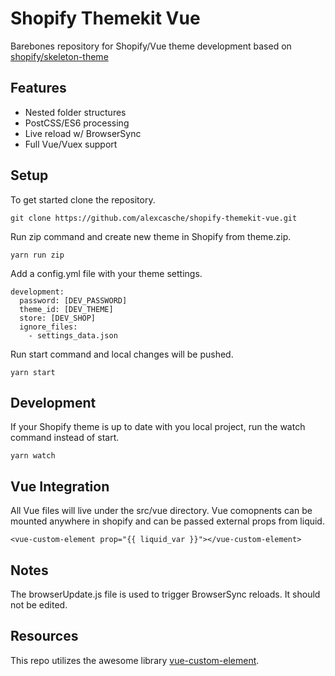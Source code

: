 # Shopify Themekit Vue

Barebones repository for Shopify/Vue theme development based on [shopify/skeleton-theme](https://github.com/shopify/skeleton-theme)

## Features

- Nested folder structures
- PostCSS/ES6 processing
- Live reload w/ BrowserSync
- Full Vue/Vuex support

## Setup

To get started clone the repository.

```
git clone https://github.com/alexcasche/shopify-themekit-vue.git
```

Run zip command and create new theme in Shopify from theme.zip.

```
yarn run zip
```

Add a config.yml file with your theme settings.

```
development:
  password: [DEV_PASSWORD]
  theme_id: [DEV_THEME]
  store: [DEV_SHOP]
  ignore_files:
    - settings_data.json
```

Run start command and local changes will be pushed.

```
yarn start
```

## Development

If your Shopify theme is up to date with you local project, run the watch command instead of start.

```
yarn watch
```

## Vue Integration

All Vue files will live under the src/vue directory. Vue comopnents can be mounted anywhere in shopify and can be passed external props from liquid.

```
<vue-custom-element prop="{{ liquid_var }}"></vue-custom-element>
```

## Notes

The browserUpdate.js file is used to trigger BrowserSync reloads. It should not be edited.

## Resources

This repo utilizes the awesome library [vue-custom-element](https://github.com/karol-f/vue-custom-element).
